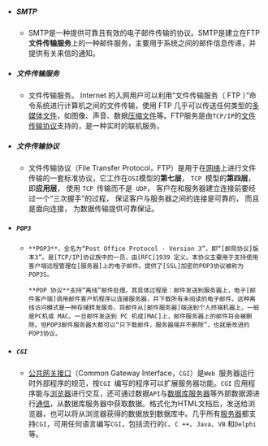 - ##### SMTP

  - SMTP是一种提供可靠且有效的电子邮件传输的协议。SMTP是建立在FTP**文件传输服务**上的一种邮件服务，主要用于系统之间的邮件信息传递，并提供有关来信的通知。

- ##### 文件传输服务

  - 文件传输服务。 Internet 的入网用户可以利用“文件传输服务（ FTP ）”命令系统进行计算机之间的文件传输，使用 FTP 几乎可以传送任何类型的[多媒体文件](https://baike.baidu.com/item/多媒体文件/2363126)，如图像、声音、数据[压缩文件](https://baike.baidu.com/item/压缩文件)等。FTP服务是由`TCP/IP`的[文件传输协议](https://baike.baidu.com/item/文件传输协议/1874113)支持的，是一种实时的联机服务。

- ##### 文件传输协议

  - 文件传输协议（File Transfer Protocol，FTP）是用于在[网络](https://baike.baidu.com/item/网络)上进行文件传输的一套标准协议，它工作在` OSI `模型的**第七层**， `TCP `模型的**第四层**， 即**应用层**， 使用 `TCP `传输而不是` UDP`， 客户在和服务器建立连接前要经过一个“三次握手”的过程， 保证客户与服务器之间的连接是可靠的， 而且是面向连接， 为数据传输提供可靠保证。 

- ##### `POP3`

  - ```
    **POP3**，全名为“Post Office Protocol - Version 3”，即“[邮局协议]版本3”。是[TCP/IP]协议族中的一员，由[RFC]1939 定义。本协议主要用于支持使用客户端远程管理在[服务器]上的电子邮件。提供了[SSL]加密的POP3协议被称为POP3S。
    
    **POP 协议**支持“离线”邮件处理。其具体过程是：邮件发送到服务器上，电子[邮件客户端]调用邮件客户机程序以连接服务器，并下载所有未阅读的电子邮件。这种离线访问模式是一种存储转发服务，将邮件从[邮件服务器]端送到个人终端机器上，一般是PC机或 MAC。一旦邮件发送到 PC 机或[MAC]上，邮件服务器上的邮件将会被删除。但POP3邮件服务器大都可以“只下载邮件，服务器端并不删除”，也就是改进的POP3协议。
    ```

    

- ##### `CGI`

  - [公共网关接口](https://baike.baidu.com/item/公共网关接口/10911997)（Common Gateway Interface，`CGI`）是`Web `服务器运行时外部程序的规范，按`CGI `编写的程序可以扩展服务器功能。`CGI` 应用程序能与[浏览器](https://baike.baidu.com/item/浏览器/213911)进行交互，还可通过数据`API`与[数据库服务器](https://baike.baidu.com/item/数据库服务器/613818)等外部数据源进行[通信](https://baike.baidu.com/item/通信/300982)，从数据库服务器中获取数据。格式化为HTML文档后，发送给浏览器，也可以将从浏览器获得的数据放到数据库中。几乎所有[服务器](https://baike.baidu.com/item/服务器/100571)都支持`CGI`，可用任何语言编写`CGI`，包括流行的`C`、`C ++`、`Java`、`VB` 和`Delphi` 等。


